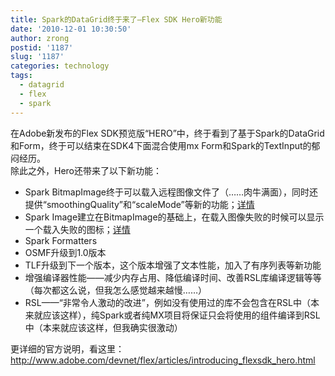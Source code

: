```yaml
---
title: Spark的DataGrid终于来了—Flex SDK Hero新功能
date: '2010-12-01 10:30:50'
author: zrong
postid: '1187'
slug: '1187'
categories: technology
tags:
  - datagrid
  - flex
  - spark
---
```


在Adobe新发布的Flex
SDK预览版“HERO”中，终于看到了基于Spark的DataGrid和Form，终于可以结束在SDK4下面混合使用mx
Form和Spark的TextInput的郁闷经历。  
除此之外，Hero还带来了以下新功能：

-   Spark
    BitmapImage终于可以载入远程图像文件了（……肉牛满面），同时还提供“smoothingQuality”和“scaleMode”等新的功能；[详情](http://opensource.adobe.com/wiki/display/flexsdk/Spark+Image)
-   Spark
    Image建立在BitmapImage的基础上，在载入图像失败的时候可以显示一个载入失败的图标；[详情](http://opensource.adobe.com/wiki/display/flexsdk/Spark+Image)
-   Spark Formatters
-   OSMF升级到1.0版本
-   TLF升级到下一个版本，这个版本增强了文本性能，加入了有序列表等新功能
-   增强编译器性能——减少内存占用、降低编译时间、改善RSL库编译逻辑等等（每次都这么说，但我怎么感觉越来越慢……）
-   RSL——“非常令人激动的改进”，例如没有使用过的库不会包含在RSL中（本来就应该这样），纯Spark或者纯MX项目将保证只会将使用的组件编译到RSL中（本来就应该这样，但我确实很激动）

更详细的官方说明，看这里：<http://www.adobe.com/devnet/flex/articles/introducing_flexsdk_hero.html>

